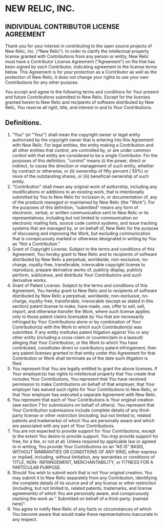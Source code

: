# NEW RELIC, INC.

## INDIVIDUAL CONTRIBUTOR LICENSE AGREEMENT

Thank you for your interest in contributing to the open source projects of New Relic, Inc. (“New
Relic”). In order to clarify the intellectual property license granted with Contributions from any
person or entity, New Relic must have a Contributor License Agreement ("Agreement") on file that has
been signed by each Contributor, indicating agreement to the license terms below. This Agreement is
for your protection as a Contributor as well as the protection of New Relic; it does not change your
rights to use your own Contributions for any other purpose.

You accept and agree to the following terms and conditions for Your present and future Contributions
submitted to New Relic. Except for the licenses granted herein to New Relic and recipients of
software distributed by New Relic, You reserve all right, title, and interest in and to Your
Contributions.

## Definitions.

1. "You" (or "Your") shall mean the copyright owner or legal entity authorized by the copyright
   owner that is entering into this Agreement with New Relic. For legal entities, the entity making
   a Contribution and all other entities that control, are controlled by, or are under common
   control with that entity are considered to be a single Contributor. For the purposes of this
   definition, "control" means (i) the power, direct or indirect, to cause the direction or
   management of such entity, whether by contract or otherwise, or (ii) ownership of fifty percent (
   50%) or more of the outstanding shares, or (iii) beneficial ownership of such entity.
2. "Contribution" shall mean any original work of authorship, including any modifications or
   additions to an existing work, that is intentionally submitted by You to New Relic for inclusion
   in, or documentation of, any of the products managed or maintained by New Relic (the "Work"). For
   the purposes of this definition, "submitted" means any form of electronic, verbal, or written
   communication sent to New Relic or its representatives, including but not limited to
   communication on electronic mailing lists, source code control systems, and issue tracking
   systems that are managed by, or on behalf of, New Relic for the purpose of discussing and
   improving the Work, but excluding communication that is conspicuously marked or otherwise
   designated in writing by You as "Not a Contribution."
3. Grant of Copyright License. Subject to the terms and conditions of this Agreement, You hereby
   grant to New Relic and to recipients of software distributed by New Relic a perpetual, worldwide,
   non-exclusive, no-charge, royalty-free, transferable, irrevocable copyright license to reproduce,
   prepare derivative works of, publicly display, publicly perform, sublicense, and distribute Your
   Contributions and such derivative works.
4. Grant of Patent License. Subject to the terms and conditions of this Agreement, You hereby grant
   to New Relic and to recipients of software distributed by New Relic a perpetual, worldwide,
   non-exclusive, no-charge, royalty-free, transferable, irrevocable (except as stated in this
   section) patent license to make, have made, use, offer to sell, sell, import, and otherwise
   transfer the Work, where such license applies only to those patent claims licensable by You that
   are necessarily infringed by Your Contributions alone or by combination of Your Contribution(s)
   with the Work to which such Contribution(s) was submitted. If any entity institutes patent
   litigation against You or any other entity (including a cross-claim or counterclaim in a lawsuit)
   alleging that Your Contribution, or the Work to which You have contributed, constitutes direct or
   contributory patent infringement, then any patent licenses granted to that entity under this
   Agreement for that Contribution or Work shall terminate as of the date such litigation is filed.
5. You represent that You are legally entitled to grant the above licenses. If Your employer(s) has
   rights to intellectual property that You create that includes Your Contributions, You represent
   that You have received permission to make Contributions on behalf of that employer, that Your
   employer has waived such rights for Your Contributions to New Relic, or that Your employer has
   executed a separate Agreement with New Relic.
6. You represent that each of Your Contributions is Your original creation (see section 7 for
   submissions on behalf of others). You represent that Your Contribution submissions include
   complete details of any third-party license or other restriction (including, but not limited to,
   related patents and trademarks) of which You are personally aware and which are associated with
   any part of Your Contributions.
7. You are not expected to provide support for Your Contributions, except to the extent You desire
   to provide support. You may provide support for free, for a fee, or not at all. Unless required
   by applicable law or agreed to in writing, You provide Your Contributions on an "AS IS" BASIS,
   WITHOUT WARRANTIES OR CONDITIONS OF ANY KIND, either express or implied, including, without
   limitation, any warranties or conditions of TITLE, NON- INFRINGEMENT, MERCHANTABILITY, or FITNESS
   FOR A PARTICULAR PURPOSE.
8. Should You wish to submit work that is not Your original creation, You may submit it to New Relic
   separately from any Contribution, identifying the complete details of its source and of any
   license or other restriction (including, but not limited to, related patents, trademarks, and
   license agreements) of which You are personally aware, and conspicuously marking the work as "
   Submitted on behalf of a third-party: [named here]".
9. You agree to notify New Relic of any facts or circumstances of which You become aware that would
   make these representations inaccurate in any respect.
